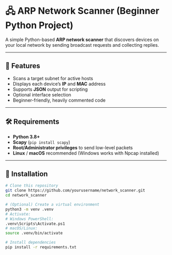 # 🖧 ARP Network Scanner (Beginner Python Project)

A simple Python-based **ARP network scanner** that discovers devices on your local network by sending broadcast requests and collecting replies.

---

## 📌 Features
- Scans a target subnet for active hosts
- Displays each device’s **IP** and **MAC** address
- Supports **JSON** output for scripting
- Optional interface selection
- Beginner-friendly, heavily commented code

---

## 🛠 Requirements
- **Python 3.8+**
- **Scapy** (`pip install scapy`)
- **Root/Administrator privileges** to send low-level packets
- **Linux** / **macOS** recommended (Windows works with Npcap installed)

---

## 📂 Installation
```bash
# Clone this repository
git clone https://github.com/yourusername/network_scanner.git
cd network_scanner

# (Optional) Create a virtual environment
python3 -m venv .venv
# Activate:
# Windows PowerShell:
.venv\Scripts\Activate.ps1
# macOS/Linux:
source .venv/bin/activate

# Install dependencies
pip install -r requirements.txt
